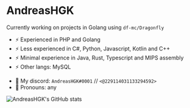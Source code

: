 # AndreasHGK

Currently working on projects in Golang using `df-mc/Dragonfly`

- ⚡ Experienced in PHP and Golang  
- ⚡ Less experienced in C#, Python, Javascript, Kotlin and C++
- ⚡ Minimal experience in Java, Rust, Typescript and MIPS assembly
- ⚡ Other langs: MySQL

* 💬 My discord: `AndreasHGK#0001` // `<@229114031133294592>`
* 💬 Pronouns: any


![AndreasHGK's GitHub stats](https://github-readme-stats.vercel.app/api?username=AndreasHGK&show_icons=true&theme=radical&count_private=true&include_all_commits=true)
